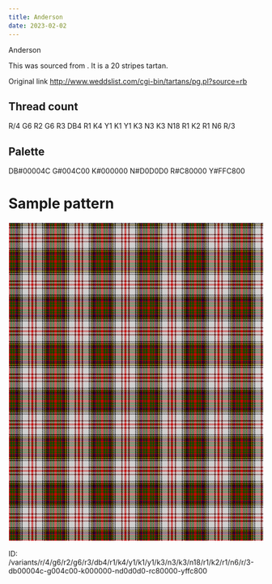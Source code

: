 ```yaml
---
title: Anderson
date: 2023-02-02
---
```

Anderson

This was sourced from <no value>.  It is a 20 stripes tartan.

Original link http://www.weddslist.com/cgi-bin/tartans/pg.pl?source=rb

## Thread count
R/4 G6 R2 G6 R3 DB4 R1 K4 Y1 K1 Y1 K3 N3 K3 N18 R1 K2 R1 N6 R/3

## Palette
DB#00004C G#004C00 K#000000 N#D0D0D0 R#C80000 Y#FFC800

# Sample pattern

![Tartan detail](tartan.png "R/4 G6 R2 G6 R3 DB4 R1 K4 Y1 K1 Y1 K3 N3 K3 N18 R1 K2 R1 N6 R/3 tartan")

ID: /variants/r/4/g6/r2/g6/r3/db4/r1/k4/y1/k1/y1/k3/n3/k3/n18/r1/k2/r1/n6/r/3-db00004c-g004c00-k000000-nd0d0d0-rc80000-yffc800